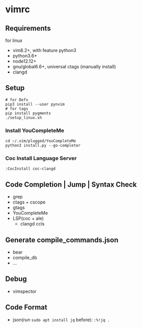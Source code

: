 # vimrc

## Requirements

for linux
- vim8.2+, with feature python3
- python3.6+
- node12.12+
- gnu/global6.6+, universal ctags (manually install)
- clangd

## Setup

```shell
# for Defx
pip3 install --user pynvim
# for tags
pip install pygments
./setup_linux.sh
```

### Install YouCompleteMe
```shell
cd ~/.vim/plugged/YouCompleteMe
python3 install.py --go-completer
```

### Coc Install Language Server
`:CocInstall coc-clangd`

## Code Completion | Jump | Syntax Check
- grep
- ctags + cscope
- gtags
- YouCompleteMe
- LSP(coc + ale)
  - clangd ccls

## Generate compile_commands.json
- bear
- compile_db
- ...

## Debug
- vimspector

## Code Format
- json(run `sudo apt install jq` before): `:%!jq .`
